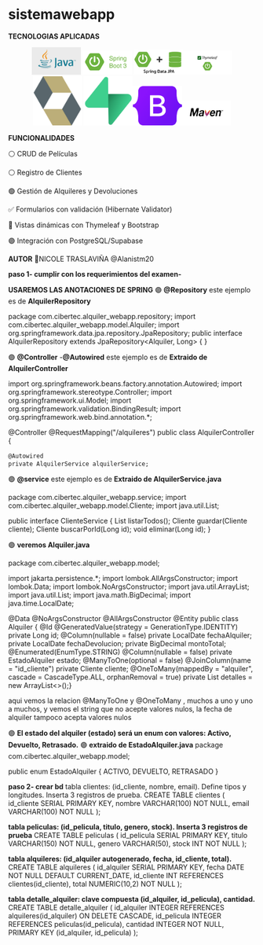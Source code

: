 # sistemawebapp
**TECNOLOGIAS APLICADAS**
<p align="center"> <img src="imagenes/java.jpg" alt="Java 17" width="100"/>  <img src="imagenes/spring.png" alt="Spring Boot 3" width="100"/>   <img src="imagenes/springdata.png" alt="Spring Data JPA" width="100"/><img src="imagenes/thymeleaf.png" alt="Thymeleaf" width="100"/>  <img src="imagenes/hibernate.png" alt="Hibernate Validator" width="100"/>  <img src="imagenes/supabase.png" alt="PostgreSQL / Supabase" width="100"/><img src="imagenes/bootstrap.png" alt="Bootstrap 5" width="100"/><img src="imagenes/maven.png" alt="Maven" width="100"/> </p>


**FUNCIONALIDADES**


⚪ CRUD de Películas 


⚪  Registro de Clientes


🟢 Gestión de Alquileres y Devoluciones


✅  Formularios con validación (Hibernate Validator)


🔵 Vistas dinámicas con Thymeleaf y Bootstrap


🟣 Integración con PostgreSQL/Supabase


**AUTOR**
🔮NICOLE TRASLAVIÑA @Alanistm20

**paso 1- cumplir con los requerimientos del examen-**




**USAREMOS LAS ANOTACIONES DE SPRING**
🟣 **@Repository**
este ejemplo es de **AlquilerRepository**


package com.cibertec.alquiler_webapp.repository;
import com.cibertec.alquiler_webapp.model.Alquiler;
import org.springframework.data.jpa.repository.JpaRepository;
public interface AlquilerRepository     extends JpaRepository<Alquiler, Long> {
}


🟣 **@Controller** -**@Autowired**
este ejemplo es de **Extraido de AlquilerController**


import org.springframework.beans.factory.annotation.Autowired;
import org.springframework.stereotype.Controller;
import org.springframework.ui.Model;
import org.springframework.validation.BindingResult;
import org.springframework.web.bind.annotation.*;

@Controller
@RequestMapping("/alquileres")
public class AlquilerController {

    @Autowired
    private AlquilerService alquilerService;


🟣 **@service**
este ejemplo es de **Extraido de AlquilerService.java**


package com.cibertec.alquiler_webapp.service;
import com.cibertec.alquiler_webapp.model.Cliente;
import java.util.List;

public interface ClienteService {
    List<Cliente> listarTodos();
    Cliente guardar(Cliente cliente);
    Cliente buscarPorId(Long id);
    void eliminar(Long id);
}

🟣 **veremos Alquiler.java**


package com.cibertec.alquiler_webapp.model;

import jakarta.persistence.*;
import lombok.AllArgsConstructor;
import lombok.Data;
import lombok.NoArgsConstructor;
import java.util.ArrayList;
import java.util.List;
import java.math.BigDecimal;
import java.time.LocalDate;

@Data
@NoArgsConstructor
@AllArgsConstructor
@Entity
public class Alquiler {
    @Id
    @GeneratedValue(strategy = GenerationType.IDENTITY)
    private Long id;
    @Column(nullable = false)
    private LocalDate fechaAlquiler;
    private LocalDate fechaDevolucion;
    private BigDecimal montoTotal;
    @Enumerated(EnumType.STRING)
    @Column(nullable = false)
    private EstadoAlquiler estado;
     @ManyToOne(optional = false)
    @JoinColumn(name = "id_cliente")
    private Cliente cliente;
    @OneToMany(mappedBy = "alquiler", cascade = CascadeType.ALL, orphanRemoval = true)
    private List<DetalleAlquiler> detalles = new ArrayList<>();}

aqui vemos la relacion @ManyToOne y @OneToMany , muchos a uno y uno a muchos, y vemos el string que no acepte valores nulos, la fecha de alquiler tampoco acepta valores nulos

🟣 **El estado del alquiler (estado) será un enum con valores: Activo, Devuelto, Retrasado.**
🟣 **extraido de EstadoAlquiler.java**
package com.cibertec.alquiler_webapp.model;

public enum EstadoAlquiler {
    ACTIVO, DEVUELTO, RETRASADO
}


**paso 2- crear bd**
tabla clientes: (id_cliente, nombre, email). Define tipos y longitudes. Inserta 3 registros de prueba. 
CREATE TABLE clientes ( 
    id_cliente SERIAL PRIMARY KEY, 
    nombre VARCHAR(100) NOT NULL, 
    email VARCHAR(100) NOT NULL ); 

**tabla peliculas: (id_pelicula, titulo, genero, stock). Inserta 3 registros de prueba** 
CREATE TABLE peliculas ( 
    id_pelicula SERIAL PRIMARY KEY, 
    titulo VARCHAR(150) NOT NULL, 
    genero VARCHAR(50), 
    stock INT NOT NULL ); 


**tabla alquileres: (id_alquiler autogenerado, fecha, id_cliente, total).**
CREATE TABLE alquileres ( id_alquiler SERIAL PRIMARY KEY, fecha DATE NOT NULL DEFAULT CURRENT_DATE, id_cliente INT REFERENCES clientes(id_cliente), total NUMERIC(10,2) NOT NULL ); 


**tabla detalle_alquiler: clave compuesta (id_alquiler, id_pelicula), cantidad.**
CREATE TABLE detalle_alquiler ( id_alquiler INTEGER REFERENCES alquileres(id_alquiler) ON DELETE CASCADE, id_pelicula INTEGER REFERENCES peliculas(id_pelicula), cantidad INTEGER NOT NULL, PRIMARY KEY (id_alquiler, id_pelicula) ); 


